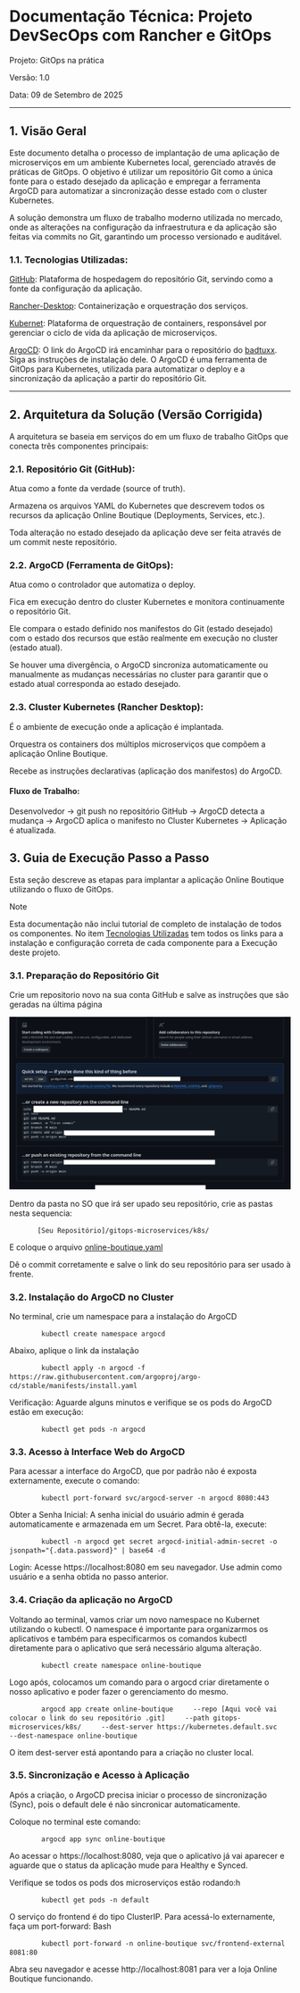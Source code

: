# Documentação Técnica: Projeto DevSecOps com Rancher e GitOps

Projeto: GitOps na prática

Versão: 1.0

Data: 09 de Setembro de 2025

------------------

## 1. Visão Geral

Este documento detalha o processo de implantação de uma aplicação de microserviços em um ambiente Kubernetes local, gerenciado através de práticas de GitOps. O objetivo é utilizar um repositório Git como a única fonte para o estado desejado da aplicação e empregar a ferramenta ArgoCD para automatizar a sincronização desse estado com o cluster Kubernetes.

A solução demonstra um fluxo de trabalho moderno utilizada no mercado, onde as alterações na configuração da infraestrutura e da aplicação são feitas via commits no Git, garantindo um processo versionado e auditável.

### 1.1. Tecnologias Utilizadas:

[GitHub](https://github.com/): Plataforma de hospedagem do repositório Git, servindo como a fonte da configuração da aplicação.

[Rancher-Desktop](https://rancherdesktop.io/): Containerização e orquestração dos serviços.

[Kubernet](https://kubernetes.io/releases/download/): Plataforma de orquestração de containers, responsável por gerenciar o ciclo de vida da aplicação de microserviços.

[ArgoCD](https://github.com/badtuxx/DescomplicandoArgoCD/blob/main/pt/src/day-1/README.md#instalando-o-argocd): O link do ArgoCD irá encaminhar para o repositório do [badtuxx](https://github.com/badtuxx/). Siga as instruções de instalação dele. O ArgoCD é uma ferramenta de GitOps para Kubernetes, utilizada para automatizar o deploy e a sincronização da aplicação a partir do repositório Git.

------------------

## 2. Arquitetura da Solução (Versão Corrigida)

A arquitetura se baseia em serviços do em um fluxo de trabalho GitOps que conecta três componentes principais:

### 2.1. Repositório Git (GitHub):

 Atua como a fonte da verdade (source of truth).

 Armazena os arquivos YAML do Kubernetes que descrevem todos os recursos da aplicação Online Boutique (Deployments, Services, etc.).

 Toda alteração no estado desejado da aplicação deve ser feita através de um commit neste repositório.

    
### 2.2. ArgoCD (Ferramenta de GitOps):

 Atua como o controlador que automatiza o deploy.

 Fica em execução dentro do cluster Kubernetes e monitora continuamente o repositório Git.

 Ele compara o estado definido nos manifestos do Git (estado desejado) com o estado dos recursos que estão realmente em execução no cluster (estado atual).

 Se houver uma divergência, o ArgoCD sincroniza automaticamente ou manualmente as mudanças necessárias no cluster para garantir que o estado atual corresponda ao estado desejado.

### 2.3. Cluster Kubernetes (Rancher Desktop):

 É o ambiente de execução onde a aplicação é implantada.

 Orquestra os containers dos múltiplos microserviços que compõem a aplicação Online Boutique.

 Recebe as instruções declarativas (aplicação dos manifestos) do ArgoCD.

#### Fluxo de Trabalho:
Desenvolvedor → git push no repositório GitHub → ArgoCD detecta a mudança → ArgoCD aplica o manifesto no Cluster Kubernetes → Aplicação é atualizada.

## 3. Guia de Execução Passo a Passo

Esta seção descreve as etapas para implantar a aplicação Online Boutique utilizando o fluxo de GitOps.

>[!NOTE]
>Esta documentação não inclui tutorial de completo de instalação de todos os componentes. No item [Tecnologias Utilizadas](https://github.com/josewolffsantiago/CompassUOL-Kubernets-Sprint5-PBJUN2025-DevSecOPs-?tab=readme-ov-file#11-tecnologias-utilizadas) tem todos os links para a instalação e configuração correta de cada componente para a Execução deste projeto.


### 3.1. Preparação do Repositório Git


Crie um repositorio novo na sua conta GitHub e salve as instruções que são geradas na última página

![GitHub instruções](/imgs/GitHub%20-%20primeiros%20comandos.png)

Dentro da pasta no SO que irá ser upado seu repositório, crie as pastas nesta sequencia:

           [Seu Repositório]/gitops-microservices/k8s/

E coloque o arquivo [online-boutique.yaml](/gitops-microservices/k8s/online-boutique.yaml)

Dê o commit corretamente e salve o link do seu repositório para ser usado à frente.

### 3.2. Instalação do ArgoCD no Cluster

No terminal, crie um namespace para a instalação do ArgoCD

            kubectl create namespace argocd

Abaixo, aplique o link da instalação 

            kubectl apply -n argocd -f https://raw.githubusercontent.com/argoproj/argo-cd/stable/manifests/install.yaml

Verificação: Aguarde alguns minutos e verifique se os pods do ArgoCD estão em execução:


            kubectl get pods -n argocd

### 3.3. Acesso à Interface Web do ArgoCD

Para acessar a interface do ArgoCD, que por padrão não é exposta externamente, execute o comando:

            kubectl port-forward svc/argocd-server -n argocd 8080:443

Obter a Senha Inicial: A senha inicial do usuário admin é gerada automaticamente e armazenada em um Secret. Para obtê-la, execute:

            kubectl -n argocd get secret argocd-initial-admin-secret -o jsonpath="{.data.password}" | base64 -d

Login: Acesse https://localhost:8080 em seu navegador. Use admin como usuário e a senha obtida no passo anterior.

### 3.4. Criação da aplicação no ArgoCD

Voltando ao terminal, vamos criar um novo namespace no Kubernet utilizando o kubectl. O namespace é importante para organizarmos os aplicativos e também para especificarmos os comandos kubectl diretamente para o aplicativo que será necessário alguma alteração.

            kubectl create namespace online-boutique

Logo após, colocamos um comando para o argocd criar diretamente o nosso aplicativo e poder fazer o gerenciamento do mesmo.

            argocd app create online-boutique     --repo [Aqui você vai colocar o link do seu repositório .git]     --path gitops-microservices/k8s/     --dest-server https://kubernetes.default.svc     --dest-namespace online-boutique

O item dest-server está apontando para a criação no cluster local.

### 3.5. Sincronização e Acesso à Aplicação

Após a criação, o ArgoCD precisa iniciar o processo de sincronização (Sync), pois o default dele é não sincronicar automaticamente.

Coloque no terminal este comando:

            argocd app sync online-boutique

Ao acessar o https://localhost:8080, veja que o aplicativo já vai aparecer e aguarde que o status da aplicação mude para Healthy e Synced.

Verifique se todos os pods dos microserviços estão rodando:h

            kubectl get pods -n default

O serviço do frontend é do tipo ClusterIP. Para acessá-lo externamente, faça um port-forward:
Bash

            kubectl port-forward -n online-boutique svc/frontend-external 8081:80

Abra seu navegador e acesse http://localhost:8081 para ver a loja Online Boutique funcionando.



